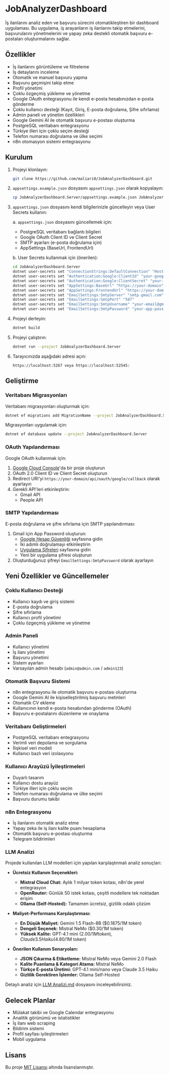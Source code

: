 # JobAnalyzerDashboard

İş ilanlarını analiz eden ve başvuru sürecini otomatikleştiren bir dashboard uygulaması. Bu uygulama, iş arayanların iş ilanlarını takip etmelerini, başvurularını yönetmelerini ve yapay zeka destekli otomatik başvuru e-postaları oluşturmalarını sağlar.

## Özellikler

- İş ilanlarını görüntüleme ve filtreleme
- İş detaylarını inceleme
- Otomatik ve manuel başvuru yapma
- Başvuru geçmişini takip etme
- Profil yönetimi
- Çoklu özgeçmiş yükleme ve yönetme
- Google OAuth entegrasyonu ile kendi e-posta hesabınızdan e-posta gönderme
- Çoklu kullanıcı desteği (Kayıt, Giriş, E-posta doğrulama, Şifre sıfırlama)
- Admin paneli ve yönetim özellikleri
- Google Gemini AI ile otomatik başvuru e-postası oluşturma
- PostgreSQL veritabanı entegrasyonu
- Türkiye illeri için çoklu seçim desteği
- Telefon numarası doğrulama ve ülke seçimi
- n8n otomasyon sistemi entegrasyonu

## Kurulum

1. Projeyi klonlayın:

   ```bash
   git clone https://github.com/maliari0/JobAnalyzerDashboard.git
   ```

2. `appsettings.example.json` dosyasını `appsettings.json` olarak kopyalayın:

   ```bash
   cp JobAnalyzerDashboard.Server/appsettings.example.json JobAnalyzerDashboard.Server/appsettings.json
   ```

3. `appsettings.json` dosyasını kendi bilgilerinizle güncelleyin veya User Secrets kullanın:

   a. `appsettings.json` dosyasını güncellemek için:
      - PostgreSQL veritabanı bağlantı bilgileri
      - Google OAuth Client ID ve Client Secret
      - SMTP ayarları (e-posta doğrulama için)
      - AppSettings (BaseUrl, FrontendUrl)

   b. User Secrets kullanmak için (önerilen):

      ```bash
      cd JobAnalyzerDashboard.Server
      dotnet user-secrets set "ConnectionStrings:DefaultConnection" "Host=your-postgres-host;Database=your-database;Username=your-username;Password=your-password;Port=5432;SSL Mode=Require;Trust Server Certificate=true;"
      dotnet user-secrets set "Authentication:Google:ClientId" "your-google-client-id"
      dotnet user-secrets set "Authentication:Google:ClientSecret" "your-google-client-secret"
      dotnet user-secrets set "AppSettings:BaseUrl" "https://your-domain"
      dotnet user-secrets set "AppSettings:FrontendUrl" "https://your-domain"
      dotnet user-secrets set "EmailSettings:SmtpServer" "smtp.gmail.com"
      dotnet user-secrets set "EmailSettings:SmtpPort" "587"
      dotnet user-secrets set "EmailSettings:SmtpUsername" "your-email@gmail.com"
      dotnet user-secrets set "EmailSettings:SmtpPassword" "your-app-password"
      ```

4. Projeyi derleyin:

   ```bash
   dotnet build
   ```

5. Projeyi çalıştırın:

   ```bash
   dotnet run --project JobAnalyzerDashboard.Server
   ```

6. Tarayıcınızda aşağıdaki adresi açın:

   ```text
   https://localhost:5267 veya https://localhost:52545:
   ```

## Geliştirme

### Veritabanı Migrasyonları

Veritabanı migrasyonları oluşturmak için:

```bash
dotnet ef migrations add MigrationName --project JobAnalyzerDashboard.Server
```

Migrasyonları uygulamak için:

```bash
dotnet ef database update --project JobAnalyzerDashboard.Server
```

### OAuth Yapılandırması

Google OAuth kullanmak için:

1. [Google Cloud Console](https://console.cloud.google.com/)'da bir proje oluşturun
2. OAuth 2.0 Client ID ve Client Secret oluşturun
3. Redirect URI'yi `https://your-domain/api/oauth/google/callback` olarak ayarlayın
4. Gerekli API'leri etkinleştirin:
   - Gmail API
   - People API

### SMTP Yapılandırması

E-posta doğrulama ve şifre sıfırlama için SMTP yapılandırması:

1. Gmail için App Password oluşturun:
   - [Google Hesap Güvenliği](https://myaccount.google.com/security) sayfasına gidin
   - İki adımlı doğrulamayı etkinleştirin
   - [Uygulama Şifreleri](https://myaccount.google.com/apppasswords) sayfasına gidin
   - Yeni bir uygulama şifresi oluşturun
2. Oluşturduğunuz şifreyi `EmailSettings:SmtpPassword` olarak ayarlayın

## Yeni Özellikler ve Güncellemeler

### Çoklu Kullanıcı Desteği

- Kullanıcı kaydı ve giriş sistemi
- E-posta doğrulama
- Şifre sıfırlama
- Kullanıcı profil yönetimi
- Çoklu özgeçmiş yükleme ve yönetme

### Admin Paneli

- Kullanıcı yönetimi
- İş ilanı yönetimi
- Başvuru yönetimi
- Sistem ayarları
- Varsayılan admin hesabı (`admin@admin.com` / `admin123`)

### Otomatik Başvuru Sistemi

- n8n entegrasyonu ile otomatik başvuru e-postası oluşturma
- Google Gemini AI ile kişiselleştirilmiş başvuru metinleri
- Otomatik CV ekleme
- Kullanıcının kendi e-posta hesabından gönderme (OAuth)
- Başvuru e-postalarını düzenleme ve onaylama

### Veritabanı Geliştirmeleri

- PostgreSQL veritabanı entegrasyonu
- Verimli veri depolama ve sorgulama
- İlişkisel veri modeli
- Kullanıcı bazlı veri izolasyonu

### Kullanıcı Arayüzü İyileştirmeleri

- Duyarlı tasarım
- Kullanıcı dostu arayüz
- Türkiye illeri için çoklu seçim
- Telefon numarası doğrulama ve ülke seçimi
- Başvuru durumu takibi

### n8n Entegrasyonu

- İş ilanlarını otomatik analiz etme
- Yapay zeka ile iş ilanı kalite puanı hesaplama
- Otomatik başvuru e-postası oluşturma
- Telegram bildirimleri

### LLM Analizi

Projede kullanılan LLM modelleri için yapılan karşılaştırmalı analiz sonuçları:

- **Ücretsiz Kullanım Seçenekleri:**
  - **Mistral Cloud Chat:** Aylık 1 milyar token kotası, n8n'de yerel entegrasyon
  - **OpenRouter:** Günlük 50 istek kotası, çeşitli modellere tek noktadan erişim
  - **Ollama (Self-Hosted):** Tamamen ücretsiz, gizlilik odaklı çözüm

- **Maliyet-Performans Karşılaştırması:**
  - **En Düşük Maliyet:** Gemini 1.5 Flash-8B ($0.1875/1M token)
  - **Dengeli Seçenek:** Mistral NeMo ($0.30/1M token)
  - **Yüksek Kalite:** GPT-4.1 mini ($2.00/1M token), Claude 3.5 Haiku ($4.80/1M token)

- **Önerilen Kullanım Senaryoları:**
  - **JSON Çıkarma & Etiketleme:** Mistral NeMo veya Gemini 2.0 Flash
  - **Kalite Puanlama & Kategori Atama:** Mistral NeMo
  - **Türkçe E-posta Üretimi:** GPT-4.1 mini/nano veya Claude 3.5 Haiku
  - **Gizlilik Gerektiren İşlemler:** Ollama Self-Hosted

Detaylı analiz için [LLM Analizi.md](LLM%20Analizi.md) dosyasını inceleyebilirsiniz.

## Gelecek Planlar

- Mülakat takibi ve Google Calendar entegrasyonu
- Analitik görünümü ve istatistikler
- İş ilanı web scraping
- Bildirim sistemi
- Profil sayfası iyileştirmeleri
- Mobil uygulama

## Lisans

Bu proje [MIT Lisansı](LICENSE) altında lisanslanmıştır.
